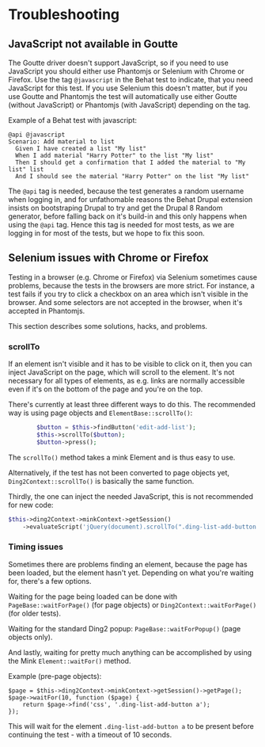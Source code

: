 # Troubleshooting

## JavaScript not available in Goutte

The Goutte driver doesn't support JavaScript, so if you need to use
JavaScript you should either use Phantomjs or Selenium with Chrome or
Firefox. Use the tag `@javascript` in the Behat test to indicate, that
you need JavaScript for this test. If you use Selenium this doesn't
matter, but if you use Goutte and Phantomjs the test will
automatically use either Goutte (without JavaScript) or Phantomjs
(with JavaScript) depending on the tag.

Example of a Behat test with javascript:
```cucumber
@api @javascript
Scenario: Add material to list
  Given I have created a list "My list"
  When I add material "Harry Potter" to the list "My list"
  Then I should get a confirmation that I added the material to "My list" list
  And I should see the material "Harry Potter" on the list "My list"
```

The `@api` tag is needed, because the test generates a random username
when logging in, and for unfathomable reasons the Behat Drupal
extension insists on bootstraping Drupal to try and get the Drupal 8
Random generator, before falling back on it's build-in and this only
happens when using the `@api` tag. Hence this tag is needed for most
tests, as we are logging in for most of the tests, but we hope to fix
this soon.

## Selenium issues with Chrome or Firefox

Testing in a browser (e.g. Chrome or Firefox) via Selenium sometimes
cause problems, because the tests in the browsers are more strict. For
instance, a test fails if you try to click a checkbox on an area which
isn't visible in the browser. And some selectors are not accepted in
the browser, when it's accepted in Phantomjs.

This section describes some solutions, hacks, and problems.

### scrollTo

If an element isn't visible and it has to be visible to click on it,
then you can inject JavaScript on the page, which will scroll to the
element. It's not necessary for all types of elements, as e.g. links
are normally accessible even if it's on the bottom of the page and
you're on the top.

There's currently at least three different ways to do this. The
recommended way is using page objects and `ElementBase::scrollTo()`:

``` php
        $button = $this->findButton('edit-add-list');
        $this->scrollTo($button);
        $button->press();
```

The `scrollTo()` method takes a mink Element and is thus easy to use.

Alternatively, if the test has not been converted to page objects yet,
`Ding2Context::scrollTo()` is basically the same function.

Thirdly, the one can inject the needed JavaScript, this is not
recommended for new code:

```php
$this->ding2Context->minkContext->getSession()
    ->evaluateScript('jQuery(document).scrollTo(".ding-list-add-button a");');
```

### Timing issues

Sometimes there are problems finding an element, because the page has
been loaded, but the element hasn't yet. Depending on what you're
waiting for, there's a few options.

Waiting for the page being loaded can be done with
`PageBase::waitForPage()` (for page objects) or
`Ding2Context::waitForPage()` (for older tests).

Waiting for the standard Ding2 popup: `PageBase::waitForPopup()` (page
objects only).

And lastly, waiting for pretty much anything can be accomplished by
using the Mink `Element::waitFor()` method.

Example (pre-page objects):
```
$page = $this->ding2Context->minkContext->getSession()->getPage();
$page->waitFor(10, function ($page) {
    return $page->find('css', '.ding-list-add-button a');
});
```

This will wait for the element `.ding-list-add-button a` to be present
before continuing the test - with a timeout of 10 seconds.
